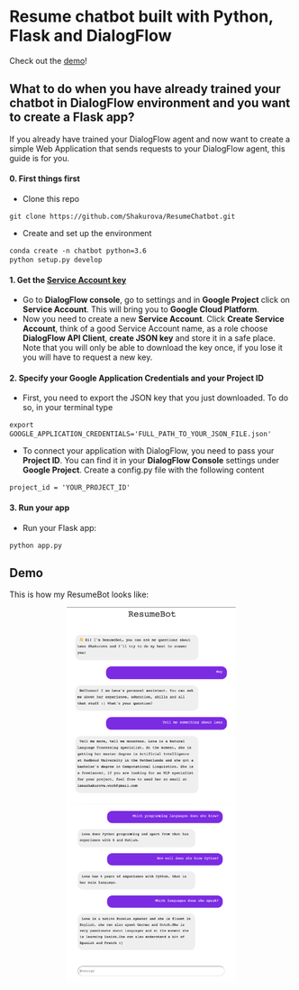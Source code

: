 # Resume chatbot built with Python, Flask and DialogFlow

Check out the [demo](http://bot.lenashakurova.ru/)!

## What to do when you have already trained your chatbot in DialogFlow environment and you want to create a Flask app?

If you already have trained your DialogFlow agent and now want to create a simple Web Application that sends requests to your DialogFlow agent, this guide is for you.

#### 0. First things first
- Clone this repo
```
git clone https://github.com/Shakurova/ResumeChatbot.git
```
- Create and set up the environment
```
conda create -n chatbot python=3.6
python setup.py develop
```

#### 1. Get the [Service Account key](https://dialogflow.com/docs/reference/v2-auth-setup)

- Go to **DialogFlow console**, go to settings and in **Google Project** click on **Service Account**. This will bring you to **Google Cloud Platform**.
- Now you need to create a new **Service Account**. Click **Create Service Account**, think of a good Service Account name, as a role choose **DialogFlow API Client**, **create JSON key** and store it in a safe place. Note that you will only be able to download the key once, if you lose it you will have to request a new key.

#### 2. Specify your Google Application Credentials and your Project ID

- First, you need to export the JSON key that you just downloaded. To do so, in your terminal type
```
export GOOGLE_APPLICATION_CREDENTIALS='FULL_PATH_TO_YOUR_JSON_FILE.json'
```
- To connect your application with DialogFlow, you need to pass your **Project ID**. You can find it in your **DialogFlow Console** settings under **Google Project**. Create a config.py file with the following content
```
project_id = 'YOUR_PROJECT_ID'
```

#### 3. Run your app
- Run your Flask app:
```
python app.py
```

## Demo
This is how my ResumeBot looks like:
<div align="middle">
<img src="./images/demo1.png" width="300">  
<br>
<img src="./images/demo2.png" width="300">  
</div>
